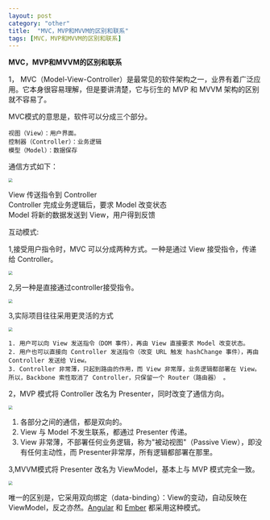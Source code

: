 ```yaml
---
layout: post
category: "other"
title:  "MVC，MVP和MVVM的区别和联系"
tags: [MVC，MVP和MVVM的区别和联系]
---
```

**MVC，MVP和MVVM的区别和联系**

1，	MVC（Model-View-Controller）是最常见的软件架构之一，业界有着广泛应用。它本身很容易理解，但是要讲清楚，它与衍生的 MVP 和 MVVM 架构的区别就不容易了。

MVC模式的意思是，软件可以分成三个部分。

	视图（View）：用户界面。
	控制器（Controller）：业务逻辑
	模型（Model）：数据保存

通信方式如下： <br>

<img src="https://github.com/wangyuansxya/wangyuansxya.github.io/blob/master/assets/mvc-mvp-mvvm/mvc01.png?raw=true" style="zoom:50%" />

View 传送指令到 Controller <br>
Controller 完成业务逻辑后，要求 Model 改变状态 <br>
Model 将新的数据发送到 View，用户得到反馈 <br>

互动模式:

1,接受用户指令时，MVC 可以分成两种方式。一种是通过 View 接受指令，传递给 Controller。<br>

<img src="https://github.com/wangyuansxya/wangyuansxya.github.io/blob/master/assets/mvc-mvp-mvvm/mvc02.png?raw=true" style="zoom:50%" />

2,另一种是直接通过controller接受指令。<br>

<img src="https://github.com/wangyuansxya/wangyuansxya.github.io/blob/master/assets/mvc-mvp-mvvm/mvc03.png?raw=true" style="zoom:50%" />

3,实际项目往往采用更灵活的方式 <br>

<img src="https://github.com/wangyuansxya/wangyuansxya.github.io/blob/master/assets/mvc-mvp-mvvm/mvc04.png?raw=true" style="zoom:50%" />

	1. 用户可以向 View 发送指令（DOM 事件），再由 View 直接要求 Model 改变状态。
	2. 用户也可以直接向 Controller 发送指令（改变 URL 触发 hashChange 事件），再由 Controller 发送给 View。
	3. Controller 非常薄，只起到路由的作用，而 View 非常厚，业务逻辑都部署在 View。所以，Backbone 索性取消了 Controller，只保留一个 Router（路由器） 。

2，MVP 模式将 Controller 改名为 Presenter，同时改变了通信方向。<br>

<img src="https://github.com/wangyuansxya/wangyuansxya.github.io/blob/master/assets/mvc-mvp-mvvm/mvp.png?raw=true" style="zoom:50%" />

1. 各部分之间的通信，都是双向的。
2. View 与 Model 不发生联系，都通过 Presenter 传递。
3. View 非常薄，不部署任何业务逻辑，称为"被动视图"（Passive View），即没有任何主动性，而 Presenter非常厚，所有逻辑都部署在那里。

3,MVVM模式将 Presenter 改名为 ViewModel，基本上与 MVP 模式完全一致。<br>

<img src="https://github.com/wangyuansxya/wangyuansxya.github.io/blob/master/assets/mvc-mvp-mvvm/mvvm.png?raw=true" style="zoom:50%" />

唯一的区别是，它采用双向绑定（data-binding）：View的变动，自动反映在 ViewModel，反之亦然。[Angular](https://angularjs.org/) 和 [Ember](https://emberjs.com/) 都采用这种模式。